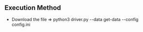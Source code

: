## Execution Method

* Download the file =>  python3 driver.py --data get-data --config config.ini  